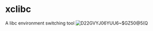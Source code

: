 # xclibc
A libc environment switching tool
![D22GVYJ06YUU6~$GZ50@5(Q](https://user-images.githubusercontent.com/52035000/192204442-58215a17-09ea-4a55-8df7-ef55671e04e9.png)
